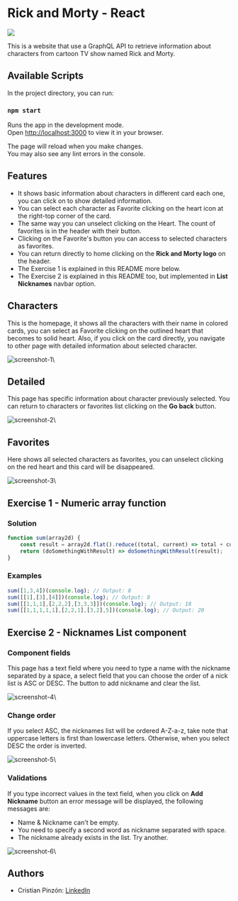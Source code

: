 # Rick and Morty - React
![](https://playbyplaytoys.es/wp-content/uploads/2021/01/rickymorty_bleed.png)


This is a website that use a GraphQL API to retrieve information about characters from cartoon TV show named Rick and Morty.

## Available Scripts

In the project directory, you can run:

### `npm start`

Runs the app in the development mode.\
Open [http://localhost:3000](http://localhost:3000) to view it in your browser.

The page will reload when you make changes.\
You may also see any lint errors in the console.


## Features
- It shows basic information about characters in different card each one, you can click on to show detailed information.
- You can select each character as Favorite clicking on the heart icon at the right-top corner of the card.
- The same way you can unselect clicking on the Heart. The count of favorites is in the header with their button.
- Clicking on the Favorite's button you can access to selected characters as favorites.
- You can return directly to home clicking on the **Rick and Morty logo** on the header.
- The Exercise 1 is explained in this README more below.
- The Exercise 2 is explained in this README too, but implemented in **List Nicknames** navbar option.


## Characters
This is the homepage, it shows all the characters with their name in colored cards, you can select as Favorite clicking on the outlined heart that becomes to solid heart.
Also, if you click on the card directly, you navigate to other page with detailed information about selected character.

![screenshot-1](screenshots/Screenshot_1.png)\
## Detailed
This page has specific information about character previously selected. You can return to characters or favorites list clicking on the **Go back** button.

![screenshot-2](screenshots/Screenshot_2.png)\
## Favorites
Here shows all selected characters as favorites, you can unselect clicking on the red heart and this card will be disappeared.

![screenshot-3](screenshots/Screenshot_3.png)\

## Exercise 1 - Numeric array function

### Solution
```javascript
function sum(array2d) {
    const result = array2d.flat().reduce((total, current) => total + current, 0)
    return (doSomethingWithResult) => doSomethingWithResult(result);
}
```

### Examples
```javascript
sum([1,3,4])(console.log); // Output: 8
sum([[1],[3],[4]])(console.log); // Output: 8
sum([[1,1,1],[2,2,2],[3,3,3]])(console.log); // Output: 18
sum([[1,1,1,1,1],[2,2,1],[3,2],5])(console.log); // Output: 20
```

## Exercise 2 - Nicknames List component

### Component fields
This page has a text field where you need to type a name with the nickname separated by a space, a select field that you can choose the order
of a nick list is ASC or DESC. The button to add nickname and clear the list.

![screenshot-4](screenshots/Screenshot_4.png)\

### Change order
If you select ASC, the nicknames list will be ordered A-Z-a-z, take note that uppercase letters is first than lowercase letters. Otherwise, when you select DESC the order is inverted.

![screenshot-5](screenshots/Screenshot_5.png)\

### Validations
If you type incorrect values in the text field, when you click on **Add Nickname** button an error message will be displayed, the following messages are:
- Name & Nickname can't be empty.
- You need to specify a second word as nickname separated with space.
- The nickname already exists in the list. Try another.

![screenshot-6](screenshots/Screenshot_6.png)\

## Authors
- Cristian Pinzón: [LinkedIn](https://www.linkedin.com/in/cristian-pinzon28/)